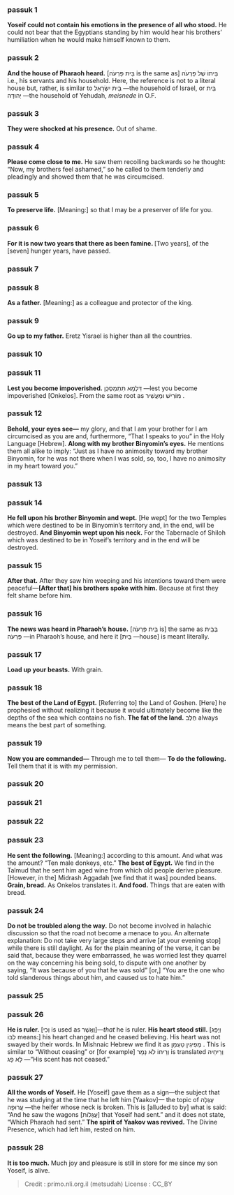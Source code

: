
### passuk 1
<b>Yoseif could not contain his emotions in the presence of all who stood.</b> He could not bear that the Egyptians standing by him would hear his brothers’ humiliation when he would make himself known to them.

### passuk 2
<b>And the house of Pharaoh heard.</b> [בֵּית פַּרְעֹה is the same as] בֵּיתוֹ שֶׁל פַּרְעֹה i.e., his servants and his household. Here, the reference is not to a literal house but, rather, is similar to בֵּית יִשְׂרָאֵל —the household of Israel, or בֵּית יְהוּדָה —the household of Yehudah, <i>meisnede</i> in O.F. 

### passuk 3
<b>They were shocked at his presence.</b> Out of shame.

### passuk 4
<b>Please come close to me.</b> He saw them recoiling backwards so he thought: “Now, my brothers feel ashamed,” so he called to them tenderly and pleadingly and showed them that he was circumcised. 

### passuk 5
<b>To preserve life.</b> [Meaning:] so that I may be a preserver of life for you.

### passuk 6
<b>For it is now two years that there as been famine. </b> [Two years], of the [seven] hunger years, have passed. 

### passuk 7

### passuk 8
<b>As a father.</b> [Meaning:] as a colleague and protector of the king.

### passuk 9
<b>Go up to my father.</b> Eretz Yisrael is higher than all the countries.

### passuk 10

### passuk 11
<b>Lest you become impoverished.</b> דִּלְמָא תִּתְמַסְכֵּן —lest you become impoverished [Onkelos]. From the same root as מוֹרִישׁ וּמַעֲשִׁיר .

### passuk 12
<b>Behold, your eyes see—</b> my glory, and that I am your brother for I am circumcised as you are and, furthermore, “That I speaks to you” in the Holy Language [Hebrew]. 
<b>Along with my brother Binyomin’s eyes.</b> He mentions them all alike to imply: “Just as I have no animosity toward my brother Binyomin, for he was not there when I was sold, so, too, I have no animosity in my heart toward you.” 

### passuk 13

### passuk 14
<b>He fell upon his brother Binyomin and wept.</b> [He wept] for the two Temples which were destined to be in Binyomin’s territory and, in the end, will be destroyed. 
<b>And Binyomin wept upon his neck.</b> For the Tabernacle of Shiloh which was destined to be in Yoseif’s territory and in the end will be destroyed. 

### passuk 15
<b>After that.</b> After they saw him weeping and his intentions toward them were peaceful—<b>[After that] his brothers spoke with him.</b> Because at first they felt shame before him.

### passuk 16
<b>The news was heard in Pharaoh’s house.</b> [בֵּית פַּרְעֹה is] the same as בְּבֵית פַּרְעֹה —in Pharaoh’s house, and here it [בַּיִת —house] is meant literally. 

### passuk 17
<b>Load up your beasts.</b> With grain.

### passuk 18
<b>The best of the Land of Egypt.</b> [Referring to] the Land of Goshen. [Here] he prophesied without realizing it because it would ultimately become like the depths of the sea which contains no fish.
<b>The fat of the land.</b> חֵלֶב always means the best part of something.

### passuk 19
<b>Now you are commanded—</b> Through me to tell them—
<b>To do the following.</b> Tell them that it is with my permission.

### passuk 20

### passuk 21

### passuk 22

### passuk 23
<b>He sent the following.</b> [Meaning:] according to this amount. And what was the amount? “Ten male donkeys, etc.” 
<b>The best of Egypt.</b> We find in the Talmud that he sent him aged wine from which old people derive pleasure. [However, in the] Midrash Aggadah [we find that it was] pounded beans. 
<b>Grain, bread.</b> As Onkelos translates it. 
<b>And food.</b> Things that are eaten with bread.

### passuk 24
<b>Do not be troubled along the way.</b> Do not become involved in halachic discussion so that the road not become a menace to you. An alternate explanation: Do not take very large steps and arrive [at your evening stop] while there is still daylight. As for the plain meaning of the verse, it can be said that, because they were embarrassed, he was worried lest they quarrel on the way concerning his being sold, to dispute with one another by saying, “It was because of you that he was sold” [or,] “You are the one who told slanderous things about him, and caused us to hate him.” 

### passuk 25

### passuk 26
<b>He is ruler.</b> [וְכִי is used as וַאֲשֶׁר]—<i>that </i> he is ruler.
<b>His heart stood still.</b> [וַיָפָג לִבּוֹ means:] his heart changed and he ceased believing. His heart was not swayed by their words. In Mishnaic Hebrew we find it as מְפִיגִין טַעְמָן . This is similar to “Without ceasing” or [for example] וְרֵיחוֹ לֹא נָמָר is translated וְרֵיחֵיהּ לָא פָג —“His scent has not ceased.”

### passuk 27
<b>All the words of Yoseif.</b> He [Yoseif] gave them as a sign—the subject that he was studying at the time that he left him [Yaakov]— the topic of עֶגְלָה עֲרוּפָה —the heifer whose neck is broken. This is [alluded to by] what is said: “And he saw the wagons [עֲגָלוֹת] that Yoseif had sent.” and it does not state, “Which Pharaoh had sent.” 
<b>The spirit of Yaakov was revived.</b> The Divine Presence, which had left him, rested on him. 

### passuk 28
<b>It is too much.</b> Much joy and pleasure is still in store for me since my son Yoseif, is alive. 

>Credit : primo.nli.org.il (metsudah)
>License : CC_BY
